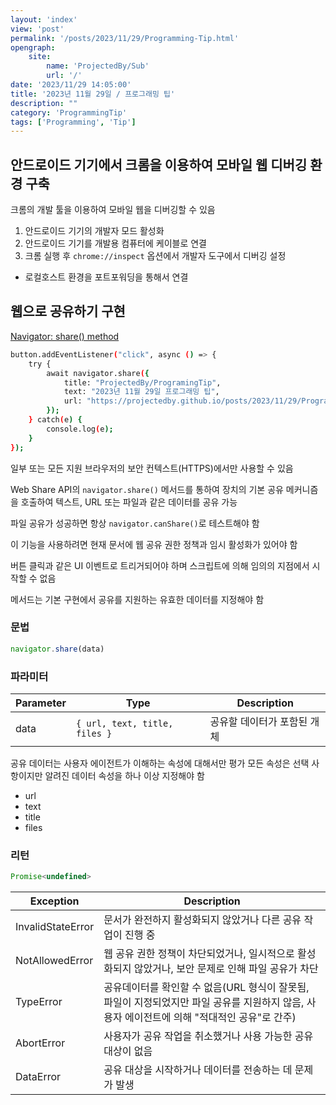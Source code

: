 ```yaml
---
layout: 'index'
view: 'post'
permalink: '/posts/2023/11/29/Programming-Tip.html'
opengraph:
    site:
        name: 'ProjectedBy/Sub'
        url: '/'
date: '2023/11/29 14:05:00'
title: '2023년 11월 29일 / 프로그래밍 팁'
description: ""
category: 'ProgrammingTip'
tags: ['Programming', 'Tip']
---
```


## 안드로이드 기기에서 크롬을 이용하여 모바일 웹 디버깅 환경 구축

크롬의 개발 툴을 이용하여 모바일 웹을 디버깅할 수 있음

1. 안드로이드 기기의 개발자 모드 활성화
2. 안드로이드 기기를 개발용 컴퓨터에 케이블로 연결
3. 크롬 실행 후 `chrome://inspect` 옵션에서 개발자 도구에서 디버깅 설정

- 로컬호스트 환경을 포트포워딩을 통해서 연결

## 웹으로 공유하기 구현

[Navigator: share() method](https://developer.mozilla.org/en-US/docs/Web/API/Navigator/share)

```sh
button.addEventListener("click", async () => {
    try {
        await navigator.share({
            title: "ProjectedBy/ProgramingTip",
            text: "2023년 11월 29일 프로그래밍 팁",
            url: "https://projectedby.github.io/posts/2023/11/29/Programming-Tip.html"
        });
    } catch(e) {
        console.log(e);
    }
});
```

일부 또는 모든 지원 브라우저의 보안 컨텍스트(HTTPS)에서만 사용할 수 있음

Web Share API의 `navigator.share()` 메서드를 통하여 장치의 기본 공유 메커니즘을 호출하여 텍스트, URL 또는 파일과 같은 데이터를 공유 가능

파일 공유가 성공하면 항상 `navigator.canShare()`로 테스트해야 함

이 기능을 사용하려면 현재 문서에 웹 공유 권한 정책과 임시 활성화가 있어야 함

버튼 클릭과 같은 UI 이벤트로 트리거되어야 하며 스크립트에 의해 임의의 지점에서 시작할 수 없음

메서드는 기본 구현에서 공유를 지원하는 유효한 데이터를 지정해야 함

### 문법

```js
navigator.share(data)
```

### 파라미터

| Parameter | Type | Description |
| --------- | ---- | ----------- |
| data      | `{ url, text, title, files }` | 공유할 데이터가 포함된 개체 |

공유 데이터는 사용자 에이전트가 이해하는 속성에 대해서만 평가
모든 속성은 선택 사항이지만 알려진 데이터 속성을 하나 이상 지정해야 함

- url
- text
- title
- files

### 리턴

```js
Promise<undefined>
```

| Exception | Description |
| --------- | ----------- |
| InvalidStateError | 문서가 완전하지 활성화되지 않았거나 다른 공유 작업이 진행 중 |
| NotAllowedError | 웹 공유 권한 정책이 차단되었거나, 일시적으로 활성화되지 않았거나, 보안 문제로 인해 파일 공유가 차단 |
| TypeError | 공유데이터를 확인할 수 없음(URL 형식이 잘못됨, 파일이 지정되었지만 파일 공유를 지원하지 않음, 사용자 에이전트에 의해 "적대적인 공유"로 간주) |
| AbortError | 사용자가 공유 작업을 취소했거나 사용 가능한 공유 대상이 없음 |
| DataError | 공유 대상을 시작하거나 데이터를 전송하는 데 문제가 발생 |
